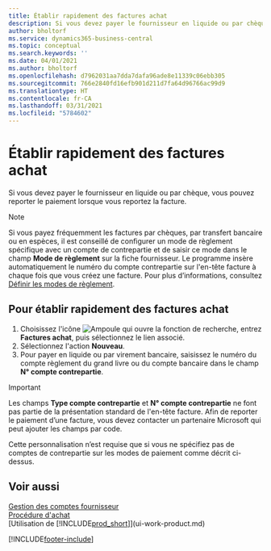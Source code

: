 ```yaml
---
title: Établir rapidement des factures achat
description: Si vous devez payer le fournisseur en liquide ou par chèque, vous pouvez effectuer toutes les opérations nécessaires lorsque vous reportez la facture.
author: bholtorf
ms.service: dynamics365-business-central
ms.topic: conceptual
ms.search.keywords: ''
ms.date: 04/01/2021
ms.author: bholtorf
ms.openlocfilehash: d7962031aa7dda7dafa96ade8e11339c06ebb305
ms.sourcegitcommit: 766e2840fd16efb901d211d7fa64d96766ac99d9
ms.translationtype: HT
ms.contentlocale: fr-CA
ms.lasthandoff: 03/31/2021
ms.locfileid: "5784602"
---
```

# <a name="settle-purchase-invoices-promptly"></a>Établir rapidement des factures achat

Si vous devez payer le fournisseur en liquide ou par chèque, vous pouvez reporter le paiement lorsque vous reportez la facture.  

> [!NOTE]  
> Si vous payez fréquemment les factures par chèques, par transfert bancaire ou en espèces, il est conseillé de configurer un mode de règlement spécifique avec un compte de contrepartie et de saisir ce mode dans le champ **Mode de règlement** sur la fiche fournisseur. Le programme insère automatiquement le numéro du compte contrepartie sur l'en-tête facture à chaque fois que vous créez une facture. Pour plus d’informations, consultez [Définir les modes de règlement](finance-payment-methods.md).  

## <a name="to-settle-purchase-invoices-promptly"></a>Pour établir rapidement des factures achat

1. Choisissez l'icône ![Ampoule qui ouvre la fonction de recherche](media/ui-search/search_small.png "Dites-moi ce que vous voulez faire"), entrez **Factures achat**, puis sélectionnez le lien associé.  
2. Sélectionnez l'action **Nouveau**.  
3. Pour payer en liquide ou par virement bancaire, saisissez le numéro du compte règlement du grand livre ou du compte bancaire dans le champ **N° compte contrepartie**.  

> [!IMPORTANT]  
> Les champs **Type compte contrepartie** et **N° compte contrepartie** ne font pas partie de la présentation standard de l'en-tête facture. Afin de reporter le paiement d’une facture, vous devez contacter un partenaire Microsoft qui peut ajouter les champs par code.  
>
> Cette personnalisation n’est requise que si vous ne spécifiez pas de comptes de contrepartie sur les modes de paiement comme décrit ci-dessus.

## <a name="see-also"></a>Voir aussi

[Gestion des comptes fournisseur](payables-manage-payables.md)  
[Procédure d'achat](purchasing-manage-purchasing.md)  
[Utilisation de [!INCLUDE[prod_short](includes/prod_short.md)]](ui-work-product.md)  


[!INCLUDE[footer-include](includes/footer-banner.md)]